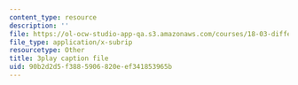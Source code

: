 ```yaml
---
content_type: resource
description: ''
file: https://ol-ocw-studio-app-qa.s3.amazonaws.com/courses/18-03-differential-equations-spring-2010/90b2d2d5f3885906820eef341853965b_MdzfsfBNJIw.vtt
file_type: application/x-subrip
resourcetype: Other
title: 3play caption file
uid: 90b2d2d5-f388-5906-820e-ef341853965b
---
```

